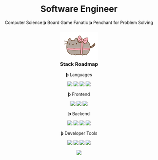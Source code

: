 <h1 align="center">Software Engineer</h1>
<p align="center">Computer Science <b>&thorn;</b> Board Game Fanatic <b>&thorn;</b> Penchant for Problem Solving</p>
<h3 align="center"><img src="totallyNotSuspicious/pusheen.gif" width="125px" /><br/>Stack Roadmap</h3>

<p align="center"><b>&thorn;</b> Languages</p>
<p align="center"><img src="https://img.shields.io/badge/-JavaScript-white?style=flat-square&logo=javascript" />
<img src="https://img.shields.io/badge/-TypeScript-white?style=flat-square&logo=typescript&logoColor=3178C6" />
<img src="https://img.shields.io/badge/-HTML5-white?style=flat-square&logo=html5&logoColor=E34F26" />
<img src="https://img.shields.io/badge/-CSS3-white?style=flat-square&logo=css3&logoColor=1572B6" /></p>

<p align="center"><b>&thorn;</b> Frontend</p>
<p align="center"><img src="https://img.shields.io/badge/-React-white?style=flat-square&logo=react" />
<img src="https://img.shields.io/badge/-Material_UI-white?style=flat-square&logo=material-ui&logoColor=0081CB" />
<img src="https://img.shields.io/badge/-Tailwind%20CSS-white?style=flat-square&logo=tailwind%20css&logoColor=38B2AC" />
</p>

<p align="center"><b>&thorn;</b> Backend</p>
<p align="center"><img src="https://img.shields.io/badge/-MongoDB-white?style=flat-square&logo=mongodb" />
<img src="https://img.shields.io/badge/-Express-white?style=flat-square&logo=express" />
<img src="https://img.shields.io/badge/-Node.js-white?style=flat-square&logo=Node.js" />
<img src="https://img.shields.io/badge/-PostgreSQL-white?style=flat-square&logo=postgresql&logoColor=336791" />

<p align="center"><b>&thorn;</b> Developer Tools</p>
<p align="center"><img src="https://img.shields.io/badge/-Git-white?style=flat-square&logo=git" />
<img src="https://img.shields.io/badge/-NPM-white?style=flat-square&logo=npm" />
<img src="https://img.shields.io/badge/-Postman-white?style=flat-square&logo=postman&logoColor=FF6C37" />
<img src="https://img.shields.io/badge/VSCode-white?style=flat-square&logo=visual-studio-code&logoColor=007ACC" /></p>

<p align="center"><img src="http://estruyf-github.azurewebsites.net/api/VisitorHit?user=CorrineC&repo=github-visitors-badge&countColorcountColor&countColor=%23FBB2BF"/></p>
<!--
**CorrineC/CorrineC** is a ✨ _special_ ✨ repository because its `README.md` (this file) appears on your GitHub profile.

Here are some ideas to get you started:

- 🔭 I’m currently working on ...
- 🌱 I’m currently learning ...
- 👯 I’m looking to collaborate on ...
- 🤔 I’m looking for help with ...
- 💬 Ask me about ...
- 📫 How to reach me: ...
- 😄 Pronouns: ...
- ⚡ Fun fact: ...
-->

